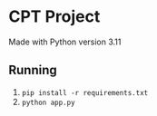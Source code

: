 # CPT Project

Made with Python version 3.11

## Running
1. `pip install -r requirements.txt`
2. `python app.py`